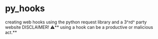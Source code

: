 # py_hooks
creating web hooks using the python request library and a 3^rd^ party website 
DISCLAIMER! ⚠️** using a hook can be a productive or malicious act.**
